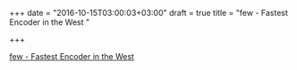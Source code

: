 +++
date = "2016-10-15T03:00:03+03:00"
draft = true
title = "few - Fastest Encoder in the West "

+++

<p><a href="https://t.co/p4OGRxDYM0">few - Fastest Encoder in the West </a></p>
